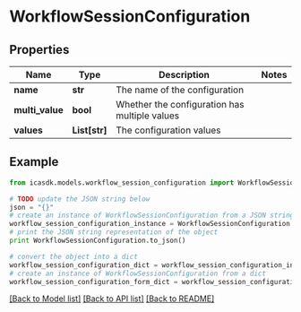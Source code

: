 # WorkflowSessionConfiguration


## Properties
Name | Type | Description | Notes
------------ | ------------- | ------------- | -------------
**name** | **str** | The name of the configuration | 
**multi_value** | **bool** | Whether the configuration has multiple values | 
**values** | **List[str]** | The configuration values | 

## Example

```python
from icasdk.models.workflow_session_configuration import WorkflowSessionConfiguration

# TODO update the JSON string below
json = "{}"
# create an instance of WorkflowSessionConfiguration from a JSON string
workflow_session_configuration_instance = WorkflowSessionConfiguration.from_json(json)
# print the JSON string representation of the object
print WorkflowSessionConfiguration.to_json()

# convert the object into a dict
workflow_session_configuration_dict = workflow_session_configuration_instance.to_dict()
# create an instance of WorkflowSessionConfiguration from a dict
workflow_session_configuration_form_dict = workflow_session_configuration.from_dict(workflow_session_configuration_dict)
```
[[Back to Model list]](../README.md#documentation-for-models) [[Back to API list]](../README.md#documentation-for-api-endpoints) [[Back to README]](../README.md)


